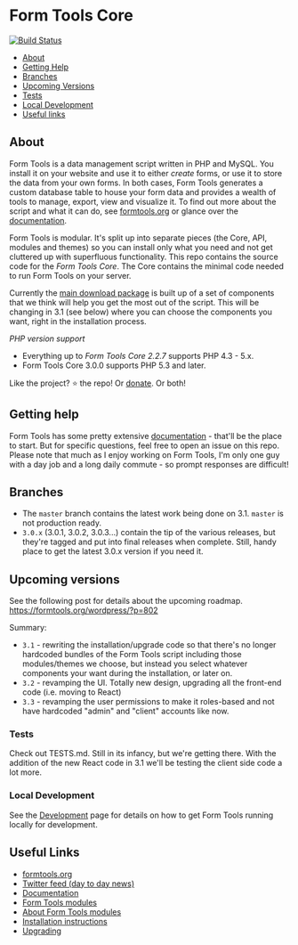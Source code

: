# Form Tools Core

[![Build Status](https://travis-ci.org/formtools/core.svg?branch=master)](https://travis-ci.org/formtools/core)

- [About](#about)
- [Getting Help](#help)
- [Branches](#branches)
- [Upcoming Versions](#upcoming)
- [Tests](#tests)
- [Local Development](#development)
- [Useful links](#links)


<a name="about"></a>
## About 

Form Tools is a data management script written in PHP and MySQL. You install it on your website and use it to either _create_ forms, or use it to store the data from your own forms. In both cases, Form Tools generates a custom database table to house your form data and provides a wealth of tools to manage, export, view and visualize it. To find out more about the script and what it can do, see [formtools.org](https://formtools.org) or glance over the [documentation](https://docs.formtools.org).

Form Tools is modular. It's split up into separate pieces (the Core, API, modules and themes) so you can install only what you need and not get cluttered up with superfluous functionality. This repo contains the source code for the _Form Tools Core_. The Core contains the minimal code needed to run Form Tools on your server.

Currently the [main download package](https://formtools.org/download/) is built up of a set of components that we think will help you get the most out of the script. This will be changing in 3.1 (see below) where you can choose the components you want, right in the installation process.

*PHP version support*

- Everything up to *Form Tools Core 2.2.7* supports PHP 4.3 - 5.x.
- Form Tools Core 3.0.0 supports PHP 5.3 and later.

Like the project? :star: the repo! Or [donate](https://formtools.org/donate/). Or both! 


<a name="help"></a>
## Getting help

Form Tools has some pretty extensive [documentation](https://docs.formtools.org) - that'll be the place to start. But for specific questions, feel free to open an issue on this repo. Please note that much as I enjoy working on Form Tools, I'm only one guy with a day job and a long daily commute - so prompt responses are difficult!


<a name="branches"></a>
## Branches 

- The `master` branch contains the latest work being done on 3.1. `master` is not production ready.
- `3.0.x` (3.0.1, 3.0.2, 3.0.3...) contain the tip of the various releases, but they're tagged and put into final
releases when complete. Still, handy place to get the latest 3.0.x version if you need it. 


<a name="upcoming"></a>
## Upcoming versions

See the following post for details about the upcoming roadmap.
https://formtools.org/wordpress/?p=802

Summary:

- `3.1` - rewriting the installation/upgrade code so that there's no longer hardcoded bundles of the Form Tools script
including those modules/themes we choose, but instead you select whatever components your want during the installation, 
or later on. 
- `3.2` - revamping the UI. Totally new design, upgrading all the front-end code (i.e. moving to React)
- `3.3` - revamping the user permissions to make it roles-based and not have hardcoded "admin" and "client" accounts like
now.


<a href="tests"></a>
### Tests

Check out TESTS.md. Still in its infancy, but we're getting there. With the addition of the new React code in 3.1 we'll be testing the client side code a lot more. 


<a href="development"></a>
### Local Development

See the [Development](DEVELOPMENT.md) page for details on how to get Form Tools running locally for development.


<a name="links"></a>
## Useful Links

- [formtools.org](https://formtools.org/)
- [Twitter feed (day to day news)](https://twitter.com/formtools/)
- [Documentation](https://docs.formtools.org)
- [Form Tools modules](https://modules.formtools.org/)
- [About Form Tools modules](https://docs.formtools.org/userdoc/modules/) 
- [Installation instructions](https://docs.formtools.org/userdoc/modules/installing/)
- [Upgrading](https://docs.formtools.org/userdoc/modules/upgrading/)
